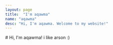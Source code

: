 ```yaml
---
layout: page
title:  "I'm aqawma"
name: "aqawma"
desc: "Hi, I'm aqawma. Welcome to my website!"
---
```

<head>
<link rel="shortcut icon" type="image/png" href="favicon.png?">
</head>
# Hi, I'm aqawma!
i like arson :)
